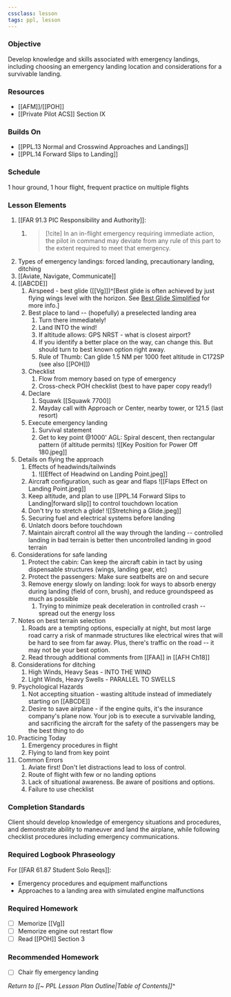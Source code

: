 ```yaml
---
cssclass: lesson
tags: ppl, lesson
---
```

### Objective
Develop knowledge and skills associated with emergency landings, including choosing an emergency landing location and considerations for a survivable landing.

### Resources
- [[AFM]]/[[POH]]
- [[Private Pilot ACS]] Section IX

### Builds On
- [[PPL.13 Normal and Crosswind Approaches and Landings]]
- [[PPL.14 Forward Slips to Landing]]

### Schedule
1 hour ground, 1 hour flight, frequent practice on multiple flights

### Lesson Elements
1. [[FAR 91.3 PIC Responsibility and Authority]]:
	1. > [!cite] In an in-flight emergency requiring immediate action, the pilot in command may deviate from any rule of this part to the extent required to meet that emergency.
2. Types of emergency landings: forced landing, precautionary landing, ditching
3. [[Aviate, Navigate, Communicate]]
4. [[ABCDE]]
	1. Airspeed - best glide ([[Vg]])^[Best glide is often achieved by just flying wings level with the horizon. See [Best Glide Simplified](https://pilotworkshop.com/tips/best-glide-simplified/) for more info.]
	2. Best place to land -- (hopefully) a preselected landing area
		1. Turn there immediately!
		2. Land INTO the wind!
		3. If altitude allows: GPS NRST - what is closest airport?
		4. If you identify a better place on the way, can change this. But should turn to best known option right away.
		5. Rule of Thumb: Can glide 1.5 NM per 1000 feet altitude in C172SP (see also [[POH]])
	3. Checklist
		1.  Flow from memory based on type of emergency
		2. Cross-check POH checklist (best to have paper copy ready!)
	4. Declare
		1. Squawk [[Squawk 7700]]
		2. Mayday call with Approach or Center, nearby tower, or 121.5 (last resort)
	5. Execute emergency landing
		1. Survival statement
		2. Get to key point @1000' AGL: Spiral descent, then rectangular pattern (if altitude permits) ![[Key Position for Power Off 180.jpeg]]
5. Details on flying the approach
	1. Effects of headwinds/tailwinds 
		1. ![[Effect of Headwind on Landing Point.jpeg]]
	2. Aircraft configuration, such as gear and flaps ![[Flaps Effect on Landing Point.jpeg]]
	3. Keep altitude, and plan to use [[PPL.14 Forward Slips to Landing|forward slip]] to control touchdown location
	4. Don't try to stretch a glide! ![[Stretching a Glide.jpeg]]
	5. Securing fuel and electrical systems before landing
	6. Unlatch doors before touchdown
	7. Maintain aircraft control all the way through the landing -- controlled landing in bad terrain is better then uncontrolled landing in good terrain
6. Considerations for safe landing
	1. Protect the cabin: Can keep the aircraft cabin in tact by using dispensable structures (wings, landing gear, etc)
	2. Protect the passengers: Make sure seatbelts are on and secure
	3. Remove energy slowly on landing: look for ways to absorb energy during landing (field of corn, brush), and reduce groundspeed as much as possible
		1. Trying to minimize peak deceleration in controlled crash -- spread out the energy loss
7. Notes on best terrain selection
	1. Roads are a tempting options, especially at night, but most large road carry a risk of manmade structures like electrical wires that will be hard to see from far away. Plus, there's traffic on the road -- it may not be your best option.
	2. Read through additional comments from [[FAA]] in [[AFH Ch18]]
8. Considerations for ditching
	1. High Winds, Heavy Seas - INTO THE WIND 
	2. Light Winds, Heavy Swells - PARALLEL TO SWELLS
9. Psychological Hazards
	1. Not accepting situation - wasting altitude instead of immediately starting on [[ABCDE]]
	2. Desire to save airplane - if the engine quits, it's the insurance company's plane now. Your job is to execute a survivable landing, and sacrificing the aircraft for the safety of the passengers may be the best thing to do
10. Practicing Today
	1. Emergency procedures in flight
	2. Flying to land from key point
11. Common Errors
	1. Aviate first! Don't let distractions lead to loss of control.
	2. Route of flight with few or no landing options
	3. Lack of situational awareness. Be aware of positions and options.
	4. Failure to use checklist

### Completion Standards
Client should develop knowledge of emergency situations and procedures, and demonstrate ability to maneuver and land the airplane, while following checklist procedures including emergency communications.

### Required Logbook Phraseology
For [[FAR 61.87 Student Solo Reqs]]: 
- Emergency procedures and equipment malfunctions
- Approaches to a landing area with simulated engine malfunctions

### Required Homework
- [ ] Memorize [[Vg]]
- [ ] Memorize engine out restart flow
- [ ] Read [[POH]] Section 3

### Recommended Homework 
- [ ] Chair fly emergency landing

*Return to [[~ PPL Lesson Plan Outline|Table of Contents]]^*